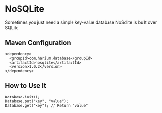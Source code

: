 # NoSQLite
Sometimes you just need a simple key-value database
NoSqlite is built over SQLite

## Maven Configuration
```
<dependency>
  <groupId>com.harium.database</groupId>
  <artifactId>nosqlite</artifactId>
  <version>1.0.2</version>
</dependency>
```

## How to Use It
```
Database.init();
Database.put("key", "value");
Database.get("key"); // Return "value"
```
